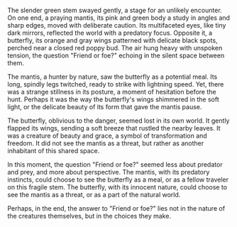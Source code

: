 The slender green stem swayed gently, a stage for an unlikely encounter. On one end, a praying mantis, its pink and green body a study in angles and sharp edges, moved with deliberate caution. Its multifaceted eyes, like tiny dark mirrors, reflected the world with a predatory focus. Opposite it, a butterfly, its orange and gray wings patterned with delicate black spots, perched near a closed red poppy bud. The air hung heavy with unspoken tension, the question "Friend or foe?" echoing in the silent space between them.

The mantis, a hunter by nature, saw the butterfly as a potential meal. Its long, spindly legs twitched, ready to strike with lightning speed. Yet, there was a strange stillness in its posture, a moment of hesitation before the hunt. Perhaps it was the way the butterfly's wings shimmered in the soft light, or the delicate beauty of its form that gave the mantis pause.

The butterfly, oblivious to the danger, seemed lost in its own world. It gently flapped its wings, sending a soft breeze that rustled the nearby leaves. It was a creature of beauty and grace, a symbol of transformation and freedom. It did not see the mantis as a threat, but rather as another inhabitant of this shared space.

In this moment, the question "Friend or foe?" seemed less about predator and prey, and more about perspective. The mantis, with its predatory instincts, could choose to see the butterfly as a meal, or as a fellow traveler on this fragile stem. The butterfly, with its innocent nature, could choose to see the mantis as a threat, or as a part of the natural world.

Perhaps, in the end, the answer to "Friend or foe?" lies not in the nature of the creatures themselves, but in the choices they make.
